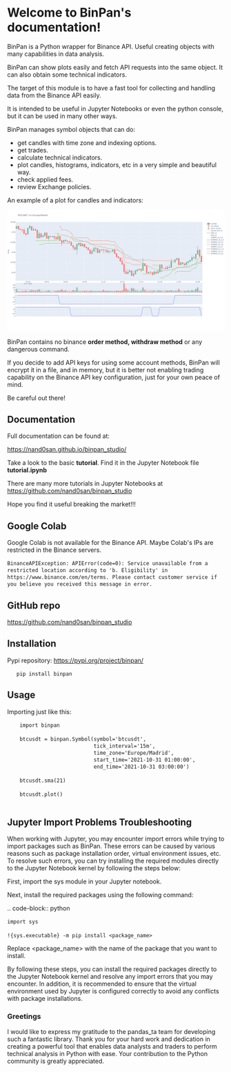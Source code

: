 Welcome to BinPan's documentation!
==================================

BinPan is a Python wrapper for Binance API. Useful creating objects with many capabilities in data analysis.

BinPan can show plots easily and fetch API requests into the same object. It can also obtain some technical indicators.

The target of this module is to have a fast tool for collecting and handling data from the Binance API easily.

It is intended to be useful in Jupyter Notebooks or even the python console, but it can be used in
many other ways.

BinPan manages symbol objects that can do:

- get candles with time zone and indexing options.
- get trades.
- calculate technical indicators.
- plot candles, histograms, indicators, etc in a very simple and beautiful way.
- check applied fees.
- review Exchange policies.

An example of a plot for candles and indicators:

![](https://raw.githubusercontent.com/nand0san/binpan_studio/main/docs/images/candles.png)


BinPan contains no binance **order method, withdraw method** or any dangerous command.

If you decide to add API keys for using some account methods, BinPan will encrypt it in a file, and in memory,
but it is better not enabling trading capability on the Binance API key configuration, just for your own peace of mind.

Be careful out there!


Documentation
-------------

Full documentation can be found at: 

https://nand0san.github.io/binpan_studio/

Take a look to the basic **tutorial**. Find it in the Jupyter Notebook file **tutorial.ipynb**

There are many more tutorials in Jupyter Notebooks at https://github.com/nand0san/binpan_studio

Hope you find it useful breaking the market!!!

Google Colab
-------------------------------

Google Colab is not available for the Binance API. Maybe Colab's IPs are restricted in the Binance servers.
```
BinanceAPIException: APIError(code=0): Service unavailable from a restricted location according to 'b. Eligibility' in https://www.binance.com/en/terms. Please contact customer service if you believe you received this message in error.
```

GitHub repo
-----------

https://github.com/nand0san/binpan_studio


Installation
------------
Pypi repository: https://pypi.org/project/binpan/

```
   pip install binpan
```

Usage
-----

Importing just like this:

```
    import binpan

    btcusdt = binpan.Symbol(symbol='btcusdt',
                            tick_interval='15m',
                            time_zone='Europe/Madrid',
                            start_time='2021-10-31 01:00:00',
                            end_time='2021-10-31 03:00:00')
                            
    btcusdt.sma(21)
    
    btcusdt.plot()
    
```

Jupyter Import Problems Troubleshooting
---------------------------------------

When working with Jupyter, you may encounter import errors while trying to import packages such as BinPan. These errors can be caused by various reasons such as package installation order, virtual environment issues, etc. To resolve such errors, you can try installing the required modules directly to the Jupyter Notebook kernel by following the steps below:

First, import the sys module in your Jupyter notebook.

Next, install the required packages using the following command:

  .. code-block:: python

    import sys

    !{sys.executable} -m pip install <package_name>

Replace <package_name> with the name of the package that you want to install.

By following these steps, you can install the required packages directly to the Jupyter Notebook kernel and resolve any import
errors that you may encounter. In addition, it is recommended to ensure that the virtual environment used by Jupyter is
configured correctly to avoid any conflicts with package installations.

### Greetings
I would like to express my gratitude to the pandas_ta team for developing such a fantastic library. 
Thank you for your hard work and dedication in creating a powerful tool that enables data analysts and 
traders to perform technical analysis in Python with ease. Your contribution to the Python community is 
greatly appreciated.